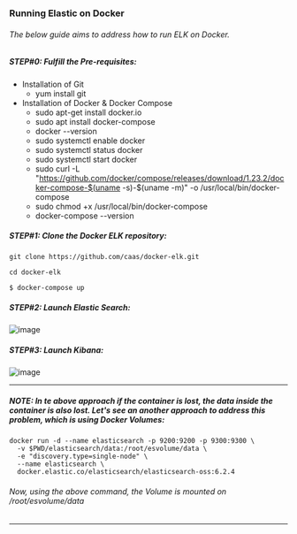 ### Running Elastic on Docker
###### The below guide aims to address how to run ELK on Docker.

##### STEP#0: Fulfill the Pre-requisites:
  - Installation of Git 
      - yum install git
  - Installation of Docker & Docker Compose
      - sudo apt-get install docker.io
      - sudo apt install docker-compose
      - docker --version
      - sudo systemctl enable docker
      - sudo systemctl status docker
      - sudo systemctl start docker 
      - sudo curl -L "https://github.com/docker/compose/releases/download/1.23.2/docker-compose-$(uname -s)-$(uname -m)" -o /usr/local/bin/docker-compose
      - sudo chmod +x /usr/local/bin/docker-compose
      - docker-compose --version
##### STEP#1: Clone the  Docker ELK repository:
```
git clone https://github.com/caas/docker-elk.git
```
```
cd docker-elk
```
```
$ docker-compose up
```
##### STEP#2: Launch Elastic Search:
![image](https://user-images.githubusercontent.com/689226/73813078-f1adf500-4804-11ea-9e53-3000370bc93b.png)


##### STEP#3: Launch Kibana:
![image](https://user-images.githubusercontent.com/689226/73813189-3cc80800-4805-11ea-9ec3-d153691d5179.png)


<hr>

##### NOTE: In te above approach if the container is lost, the data inside the container is also lost. Let's see an another approach to address this problem, which is using Docker Volumes:

```
docker run -d --name elasticsearch -p 9200:9200 -p 9300:9300 \
  -v $PWD/elasticsearch/data:/root/esvolume/data \
  -e "discovery.type=single-node" \
  --name elasticsearch \
  docker.elastic.co/elasticsearch/elasticsearch-oss:6.2.4
```
###### *Now, using the above command, the Volume is mounted on /root/esvolume/data*
<hr>

